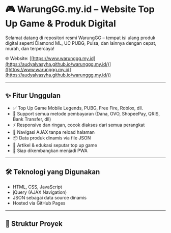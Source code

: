 # 🎮 WarungGG.my.id – Website Top Up Game & Produk Digital

Selamat datang di repositori resmi WarungGG – tempat isi ulang produk digital seperti Diamond ML, UC PUBG, Pulsa, dan lainnya dengan cepat, murah, dan terpercaya!

🌐 Website: [[https://www.warunggg.my.id](https://audyalvasyha.github.io/warunggg.my.id/)]([https://www.warunggg.my.id](https://audyalvasyha.github.io/warunggg.my.id/))

---

## ✨ Fitur Unggulan

- ✅ Top Up Game Mobile Legends, PUBG, Free Fire, Roblox, dll.
- 📱 Support semua metode pembayaran (Dana, OVO, ShopeePay, QRIS, Bank Transfer, dll)
- ⚡️ Responsive dan ringan, cocok diakses dari semua perangkat
- 🔄 Navigasi AJAX tanpa reload halaman
- 📦 Data produk dinamis via file JSON
- 📄 Artikel & edukasi seputar top up game
- 🔐 Siap dikembangkan menjadi PWA

---

## 🛠️ Teknologi yang Digunakan

- HTML, CSS, JavaScript
- jQuery (AJAX Navigation)
- JSON sebagai data source dinamis
- Hosted via GitHub Pages

---

## 📂 Struktur Proyek

